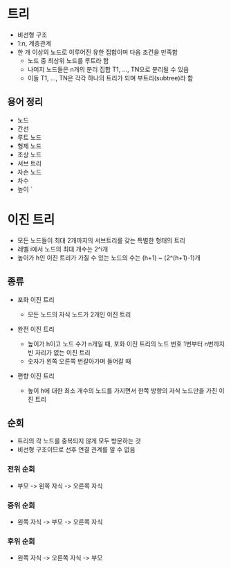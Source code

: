 # 트리
- 비선형 구조
- 1:n, 계층관계
- 한 개 이상의 노드로 이루어진 유한 집합이며 다음 조건을 만족함
  - 노드 중 최상위 노드를 루트라 함
  - 나머지 노드들은 n개의 분리 집합 T1, ..., TN으로 분리될 수 있음
  - 이들 T1, ..., TN은 각각 하나의 트리가 되며 부트리(subtree)라 함

## 용어 정리
- 노드
- 간선
- 루트 노드
- 형제 노드
- 조상 노드
- 서브 트리
- 자손 노드
- 차수
- 높이
`
# 이진 트리
- 모든 노드들이 최대 2개까지의 서브트리를 갖는 특별한 형태의 트리
- 레벨 i에서 노드의 최대 개수는 2^i개
- 높이가 h인 이진 트리가 가질 수 있는 노드의 수는 (h+1) ~ (2^(h+1)-1)개

## 종류
- 포화 이진 트리
  - 모든 노드의 자식 노드가 2개인 이진 트리

- 완전 이진 트리
  - 높이가 h이고 노드 수가 n개일 때, 포화 이진 트리의 노드 번호 1번부터 n번까지 빈 자리가 없는 이진 트리
  - 숫자가 왼쪽 오른쪽 번갈아가며 들어갈 때

- 편향 이진 트리
  - 높이 h에 대한 최소 개수의 노드를 가지면서 한쪽 방향의 자식 노드만을 가진 이진 트리

## 순회
- 트리의 각 노드를 중복되지 않게 모두 방문하는 것
- 비선형 구조이므로 선후 연결 관계를 알 수 없음

### 전위 순회
- 부모 -> 왼쪽 자식 -> 오른쪽 자식

### 중위 순회
- 왼쪽 자식 -> 부모 -> 오른쪽 자식

### 후위 순회
- 왼쪽 자식 -> 오른쪽 자식 -> 부모
